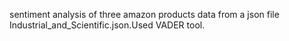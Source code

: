 sentiment analysis of three amazon products data from a json file Industrial_and_Scientific.json.Used VADER tool.
